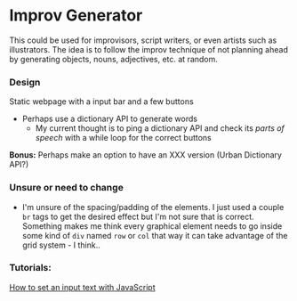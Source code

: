 # Improv Generator

This could be used for improvisors, script writers, or even artists such as illustrators. The idea is to follow the improv technique of not planning ahead by generating objects, nouns, adjectives, etc. at random.



### Design

Static webpage with a input bar and a few buttons

- Perhaps use a dictionary API to generate words
  - My current thought is to ping a dictionary API and check its *parts of speech* with a while loop for the correct buttons



**Bonus:** Perhaps make an option to have an XXX version (Urban Dictionary API?)



### Unsure or need to change

- I'm unsure of the spacing/padding of the elements. I just used a couple <code>br</code> tags to get the desired effect but I'm not sure that is correct. Something makes me think every graphical element needs to go inside some kind of <code>div</code> named <code>row</code> or <code>col</code> that way it can take advantage of the grid system - I think..



### Tutorials:

[How to set an input text with JavaScript ](https://www.youtube.com/watch?v=AfRHl3soLDg)

